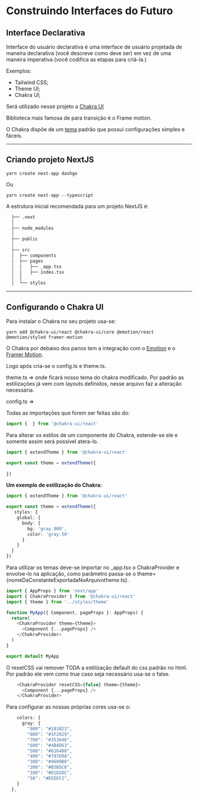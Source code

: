 # Construindo Interfaces do Futuro

## Interface Declarativa

Interface do usuário declarativa é uma interface de usuário projetada de maneira declarativa (você descreve como deve ser) em vez de uma maneira imperativa (você codifica as etapas para criá-la.)

Exemplos:

- Tailwind CSS;
- Theme UI;
- Chakra UI;

Será utilizado nesse projeto a [Chakra UI](https://chakra-ui.com/docs/getting-started)

Biblioteca mais famosa de para transição é o Frame motion.

O Chakra dispõe de um [tema](https://chakra-ui.com/docs/theming/theme) padrão que possui configurações simples e fáceis.

----------------------------------------------------------------------------------

## Criando projeto NextJS

```shell
yarn create next-app dashgo
```

Ou

```shell
yarn create next-app --typescript
```

A estrutura inicial recomendada para um projeto NextJS é:

```bash  
  ├── .next
  │ 
  ├── node_modules
  │
  ├── public
  │
  ├── src
  │  ├── components
  │  ├── pages
  │  │   ├── _app.tsx
  │  │   ├── index.tsx
  │  │
  │  └── styles
```

----------------------------------------------------------------------------------

## Configurando o Chakra UI

Para instalar o Chakra no seu projeto usa-se:

```shell
yarn add @chakra-ui/react @chakra-ui/core @emotion/react @emotion/styled framer-motion
```

O Chakra por debaixo dos panos tem a integração com o [Emotion](https://emotion.sh/docs/introduction) e o [Framer Motion](https://www.framer.com/motion/).

Logo após cria-se o config.ts e theme.ts.

theme.ts => onde ficará nosso tema do chakra modificado. Por padrão as estilizações já vem com layouts definidos, nesse arquivo faz a alteração necessária.

config.ts =>

Todas as importações que forem ser feitas são do:

```typescript
import {  } from '@chakra-ui/react'
```

Para alterar os estilos de um componente do Chakra, estende-se ele e somente assim será possível atera-lo.

```typescript
import { extendTheme } from '@chakra-ui/react'

export const theme = extendTheme({
  
})
```

**Um exemplo de estilização do Chakra:**

```typescript
import { extendTheme } from '@chakra-ui/react'

export const theme = extendTheme({
   styles: {
    global: {
      body: {
        bg: 'gray.900',
        color: 'gray.50'
      }
    }
  }
})
```

Para utilizar os temas deve-se importar no _app.tsx o ChakraProvider e envolve-lo na aplicação, como parâmetro passa-se o theme={nomeDaConstanteExportadaNoArquivotheme.ts}.

```typescript
import { AppProps } from 'next/app'
import { ChakraProvider } from '@chakra-ui/react'
import { theme } from '../styles/theme'

function MyApp({ Component, pageProps }: AppProps) {
  return(
    <ChakraProvider theme={theme}>
      <Component {...pageProps} />
    </ChakraProvider>
  ) 
}

export default MyApp
```

O resetCSS vai remover TODA a estilização default do css padrão no html. Por padrão ele vem como true caso seja necessário usa-se o false.

```typescript
    <ChakraProvider resetCSS={false} theme={theme}>
      <Component {...pageProps} />
    </ChakraProvider>
```

Para configurar as nossas próprias cores usa-se o:

```typescript
    colors: {
      gray: {
        "900": "#181B23",
        "800": "#1F2029",
        "700": "#353646",
        "600": "#4B4D63",
        "500": "#616480",
        "400": "#797D9A",
        "300": "#9699B0",
        "200": "#B3B5C6",
        "100": "#D1D2DC",
        "50": "#EEEEF2",
    }
  },
```
